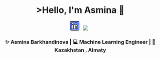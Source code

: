 <div align='center'>
   <h1>>Hello, I'm Asmina 👋</b> </h1>
</div>

<p align='center'>
    <a href="https://www.linkedin.com/in/asmina-barkhandinova-6540a816b/"><img height="30" src="https://raw.githubusercontent.com/8bithemant/8bithemant/master/linkedin.png?raw=true"></a>&nbsp;&nbsp;
    <a href="https://medium.com/@bar.asmina"><img height="30" src="https://cdn-icons-png.flaticon.com/512/5968/5968906.png"></a>&nbsp;&nbsp;
 
<div align="center">
<h3> ✨ Asmina Barkhandinova | 💻 Machine Learning Engineer | 📍 Kazakhstan , Almaty </h3>
</div>


<!---
asminabarkhandin/asminabarkhandin is a ✨ special ✨ repository because its `README.md` (this file) appears on your GitHub profile.
You can click the Preview link to take a look at your changes.
--->
